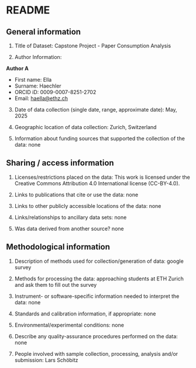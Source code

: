 # README

## General information

1.  Title of Dataset: Capstone Project - Paper Consumption Analysis

2.  Author Information:

**Author A**

- First name: Ella
- Surname: Haechler
- ORCID iD: 0009-0007-8251-2702
- Email: haella@ethz.ch


3.  Date of data collection (single date, range, approximate date): May, 2025

4.  Geographic location of data collection: Zurich, Switzerland

5.  Information about funding sources that supported the collection of
    the data: none

## Sharing / access information

1.  Licenses/restrictions placed on the data: This work is licensed under the Creative Commons Attribution 4.0 International license (CC-BY-4.0).

2.  Links to publications that cite or use the data: none

3.  Links to other publicly accessible locations of the data: none

4.  Links/relationships to ancillary data sets: none

5.  Was data derived from another source? none

## Methodological information

1.  Description of methods used for collection/generation of data: google survey

2.  Methods for processing the data: approaching students at ETH Zurich and ask them to fill out the survey

3.  Instrument- or software-specific information needed to interpret the
    data: none

4.  Standards and calibration information, if appropriate: none

5.  Environmental/experimental conditions: none

6.  Describe any quality-assurance procedures performed on the data: none

7.  People involved with sample collection, processing, analysis and/or
    submission: Lars Schöbitz

